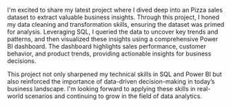 I'm excited to share my latest project where I dived deep into an Pizza sales dataset to extract valuable business insights. Through this project, I honed my data cleaning and transformation skills, ensuring the dataset was primed for analysis. Leveraging SQL, I queried the data to uncover key trends and patterns, and then visualized these insights using a comprehensive Power BI dashboard. The dashboard highlights sales performance, customer behavior, and product trends, providing actionable insights for business decisions.

This project not only sharpened my technical skills in SQL and Power BI but also reinforced the importance of data-driven decision-making in today’s business landscape. I'm looking forward to applying these skills in real-world scenarios and continuing to grow in the field of data analytics.
